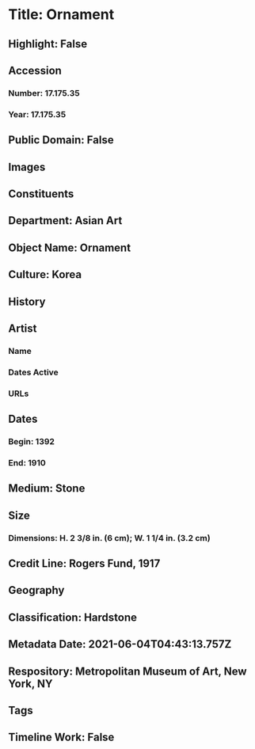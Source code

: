 # Title: Ornament
## Highlight: False
## Accession
### Number: 17.175.35
### Year: 17.175.35
## Public Domain: False
## Images
## Constituents
## Department: Asian Art
## Object Name: Ornament
## Culture: Korea
## History
## Artist
### Name
### Dates Active
### URLs
## Dates
### Begin: 1392
### End: 1910
## Medium: Stone
## Size
### Dimensions: H. 2 3/8 in. (6 cm); W. 1 1/4 in. (3.2 cm)
## Credit Line: Rogers Fund, 1917
## Geography
## Classification: Hardstone
## Metadata Date: 2021-06-04T04:43:13.757Z
## Respository: Metropolitan Museum of Art, New York, NY
## Tags
## Timeline Work: False